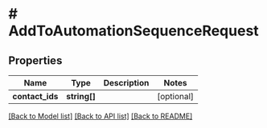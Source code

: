 # # AddToAutomationSequenceRequest

## Properties

Name | Type | Description | Notes
------------ | ------------- | ------------- | -------------
**contact_ids** | **string[]** |  | [optional]

[[Back to Model list]](../../README.md#models) [[Back to API list]](../../README.md#endpoints) [[Back to README]](../../README.md)
